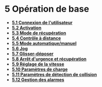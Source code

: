 # 5 Opération de base

- **[5.1 Connexion de l'utilisateur](user_login.md)**
- **[5.2 Activation](enable.md)**
- **[5.3 Mode de récupération](recovery_mode.md)**
- **[5.4 Contrôle à distance](mode_categ.md)**
- **[5.5 Mode automatique/manuel](ma_mode.md)**
- **[5.6 Jog](jog_oper.md)**
- **[5.7 Glisser-déposer](drag.md)**
- **[5.8 Arrêt d'urgence et récupération](estop.md)**
- **[5.9 Réglage de la vitesse](speed.md)**
- **[5.10 Paramètres de charge](load_set.md)**
- **[5.11 Paramètres de détection de collision](colli_set.md)**
- **[5.12 Gestion des alarmes](clear_alarm.md)**